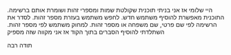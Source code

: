 היי שלומי
אז אני בניתי תוכנית שקולטת שמות  ומספרי זהות ושומרת אותם ברשימה.
התוכנית מאפשרת 
להוסיף משתמש חדש.
לחפש משתמש בעזרת מספר זהות.
לסדר את הרשימה לפי שם פרטי, שם משפחה או מספר זהות.
למחוק משתמש לפי מספר זהות.
השתלדתי להוסיף הסברים בתוך הקוד אז אני מקווה שזה מספיק

תודה רבה 
